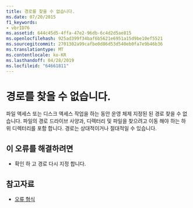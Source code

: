 ```yaml
---
title: 경로를 찾을 수 없습니다.
ms.date: 07/20/2015
f1_keywords:
- vbrID76
ms.assetid: 644c45d5-4ffa-47e2-96db-6c4d2d5ae815
ms.openlocfilehash: 925ad399f34baf6b5621e6951a15d9be10ef5521
ms.sourcegitcommit: 2701302a99cafbe0d86d53d540eb0fa7e9b46b36
ms.translationtype: MT
ms.contentlocale: ko-KR
ms.lasthandoff: 04/28/2019
ms.locfileid: "64661811"
---
```

# <a name="path-not-found"></a>경로를 찾을 수 없습니다.
파일 액세스 또는 디스크 액세스 작업을 하는 동안 운영 체제 지정된 된 경로 찾을 수 없습니다. 파일의 경로 드라이브 사양과, 디렉터리 및 파일을 찾으려고 이동 해야 하는 하위 디렉터리를 포함 합니다. 경로는 상대적이거나 절대적일 수 있습니다.  
  
## <a name="to-correct-this-error"></a>이 오류를 해결하려면  
  
- 확인 하 고 경로 다시 지정 합니다.  
  
## <a name="see-also"></a>참고자료

- [오류 형식](../../../visual-basic/programming-guide/language-features/error-types.md)
